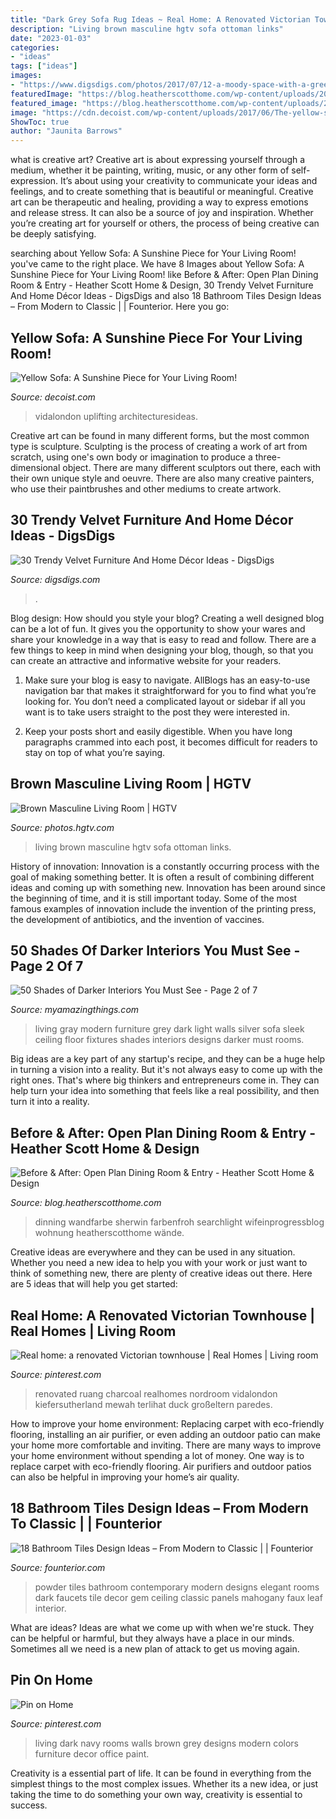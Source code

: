 ```yaml
---
title: "Dark Grey Sofa Rug Ideas ~ Real Home: A Renovated Victorian Townhouse"
description: "Living brown masculine hgtv sofa ottoman links"
date: "2023-01-03"
categories:
- "ideas"
tags: ["ideas"]
images:
- "https://www.digsdigs.com/photos/2017/07/12-a-moody-space-with-a-green-velvet-sofa-and-pillows-and-a-navy-velvet-chair-and-brass-lamps.jpg"
featuredImage: "https://blog.heatherscotthome.com/wp-content/uploads/2012/09/dining-room.jpg"
featured_image: "https://blog.heatherscotthome.com/wp-content/uploads/2012/09/dining-room.jpg"
image: "https://cdn.decoist.com/wp-content/uploads/2017/06/The-yellow-sofa-visibly-stands-out.jpeg"
ShowToc: true
author: "Jaunita Barrows"
---
```



what is creative art?
Creative art is about expressing yourself through a medium, whether it be painting, writing, music, or any other form of self-expression. It’s about using your creativity to communicate your ideas and feelings, and to create something that is beautiful or meaningful.
Creative art can be therapeutic and healing, providing a way to express emotions and release stress. It can also be a source of joy and inspiration. Whether you’re creating art for yourself or others, the process of being creative can be deeply satisfying.

	

		
searching about Yellow Sofa: A Sunshine Piece for Your Living Room! you've came to the right place. We have 8 Images about Yellow Sofa: A Sunshine Piece for Your Living Room! like Before &amp; After: Open Plan Dining Room &amp; Entry - Heather Scott Home &amp; Design, 30 Trendy Velvet Furniture And Home Décor Ideas - DigsDigs and also 18 Bathroom Tiles Design Ideas – From Modern to Classic | | Founterior. Here you go:
		
    
## Yellow Sofa: A Sunshine Piece For Your Living Room!

<img loading=lazy src="https://cdn.decoist.com/wp-content/uploads/2017/06/The-yellow-sofa-visibly-stands-out.jpeg" onerror="this.onerror=null;this.src='https://tse1.mm.bing.net/th?id=OIP.VwQeEszvkHtLTzQIrZcgiwHaEi&amp;pid=15.1';" alt="Yellow Sofa: A Sunshine Piece for Your Living Room!">

_Source: decoist.com_

>vidalondon uplifting architecturesideas. 

	

Creative art can be found in many different forms, but the most common type is sculpture. Sculpting is the process of creating a work of art from scratch, using one's own body or imagination to produce a three-dimensional object. There are many different sculptors out there, each with their own unique style and oeuvre. There are also many creative painters, who use their paintbrushes and other mediums to create artwork.

    
## 30 Trendy Velvet Furniture And Home Décor Ideas - DigsDigs

<img loading=lazy src="https://www.digsdigs.com/photos/2017/07/12-a-moody-space-with-a-green-velvet-sofa-and-pillows-and-a-navy-velvet-chair-and-brass-lamps.jpg" onerror="this.onerror=null;this.src='https://tse4.mm.bing.net/th?id=OIP.uezEP3LViWh2p2FrX5BtewHaLM&amp;pid=15.1';" alt="30 Trendy Velvet Furniture And Home Décor Ideas - DigsDigs">

_Source: digsdigs.com_

>. 

	

Blog design: How should you style your blog?
Creating a well designed blog can be a lot of fun. It gives you the opportunity to show your wares and share your knowledge in a way that is easy to read and follow. There are a few things to keep in mind when designing your blog, though, so that you can create an attractive and informative website for your readers.
1. Make sure your blog is easy to navigate. AllBlogs has an easy-to-use navigation bar that makes it straightforward for you to find what you’re looking for. You don’t need a complicated layout or sidebar if all you want is to take users straight to the post they were interested in.

2. Keep your posts short and easily digestible. When you have long paragraphs crammed into each post, it becomes difficult for readers to stay on top of what you’re saying.

    
## Brown Masculine Living Room | HGTV

<img loading=lazy src="https://hgtvhome.sndimg.com/content/dam/images/hgtv/fullset/2010/6/11/0/Original_Taylor-King-double-frame-living-room_s3x4.jpg.rend.hgtvcom.966.1288.suffix/1400951107150.jpeg" onerror="this.onerror=null;this.src='https://tse3.mm.bing.net/th?id=OIP._ehduC3Snh5dSKQfTlQmEAHaJ4&amp;pid=15.1';" alt="Brown Masculine Living Room | HGTV">

_Source: photos.hgtv.com_

>living brown masculine hgtv sofa ottoman links. 

	

History of innovation:
Innovation is a constantly occurring process with the goal of making something better. It is often a result of combining different ideas and coming up with something new. Innovation has been around since the beginning of time, and it is still important today. Some of the most famous examples of innovation include the invention of the printing press, the development of antibiotics, and the invention of vaccines.

    
## 50 Shades Of Darker Interiors You Must See - Page 2 Of 7

<img loading=lazy src="http://myamazingthings.com/wp-content/uploads/2017/01/dark-grey-living-room-furniture-74-stylish-mod.jpg" onerror="this.onerror=null;this.src='https://tse1.mm.bing.net/th?id=OIP.vgxtJEpIUbti4MLnO0BnqgHaE7&amp;pid=15.1';" alt="50 Shades of Darker Interiors You Must See - Page 2 of 7">

_Source: myamazingthings.com_

>living gray modern furniture grey dark light walls silver sofa sleek ceiling floor fixtures shades interiors designs darker must rooms. 

	

Big ideas are a key part of any startup's recipe, and they can be a huge help in turning a vision into a reality. But it's not always easy to come up with the right ones. That's where big thinkers and entrepreneurs come in. They can help turn your idea into something that feels like a real possibility, and then turn it into a reality.

    
## Before &amp; After: Open Plan Dining Room &amp; Entry - Heather Scott Home &amp; Design

<img loading=lazy src="https://blog.heatherscotthome.com/wp-content/uploads/2012/09/dining-room.jpg" onerror="this.onerror=null;this.src='https://tse1.mm.bing.net/th?id=OIP.X3u2s_40GO19TOULSWKjygHaLl&amp;pid=15.1';" alt="Before &amp; After: Open Plan Dining Room &amp; Entry - Heather Scott Home &amp; Design">

_Source: blog.heatherscotthome.com_

>dinning wandfarbe sherwin farbenfroh searchlight wifeinprogressblog wohnung heatherscotthome wände. 

	

Creative ideas are everywhere and they can be used in any situation. Whether you need a new idea to help you with your work or just want to think of something new, there are plenty of creative ideas out there. Here are 5 ideas that will help you get started: 

    
## Real Home: A Renovated Victorian Townhouse | Real Homes | Living Room

<img loading=lazy src="https://i.pinimg.com/736x/73/63/66/736366733c1c5db47cd0aafbb496e749.jpg" onerror="this.onerror=null;this.src='https://tse2.mm.bing.net/th?id=OIP.E4sULvVyHHV-UA-iD8O4TwHaLF&amp;pid=15.1';" alt="Real home: a renovated Victorian townhouse | Real Homes | Living room">

_Source: pinterest.com_

>renovated ruang charcoal realhomes nordroom vidalondon kiefersutherland mewah terlihat duck großeltern paredes. 

	

How to improve your home environment: Replacing carpet with eco-friendly flooring, installing an air purifier, or even adding an outdoor patio can make your home more comfortable and inviting.
There are many ways to improve your home environment without spending a lot of money. One way is to replace carpet with eco-friendly flooring. Air purifiers and outdoor patios can also be helpful in improving your home’s air quality.

    
## 18 Bathroom Tiles Design Ideas – From Modern To Classic | | Founterior

<img loading=lazy src="https://founterior.com/wp-content/uploads/2014/08/Dark-small-tiles-for-luxurious-interiors.jpg" onerror="this.onerror=null;this.src='https://tse1.mm.bing.net/th?id=OIP.u7k7UMXT1ZCoMd8UAW_IUwHaJ3&amp;pid=15.1';" alt="18 Bathroom Tiles Design Ideas – From Modern to Classic | | Founterior">

_Source: founterior.com_

>powder tiles bathroom contemporary modern designs elegant rooms dark faucets tile decor gem ceiling classic panels mahogany faux leaf interior. 

	

What are ideas?
Ideas are what we come up with when we're stuck. They can be helpful or harmful, but they always have a place in our minds. Sometimes all we need is a new plan of attack to get us moving again.

    
## Pin On Home

<img loading=lazy src="https://i.pinimg.com/736x/f4/ca/7e/f4ca7e92fc9d38ef876de2e2f0c9eeee--navy-walls-dark-blue-office-walls.jpg" onerror="this.onerror=null;this.src='https://tse4.mm.bing.net/th?id=OIP.00Tvs2hAVvew-dLDsE4ExQHaNK&amp;pid=15.1';" alt="Pin on Home">

_Source: pinterest.com_

>living dark navy rooms walls brown grey designs modern colors furniture decor office paint. 

	

Creativity is a essential part of life. It can be found in everything from the simplest things to the most complex issues. Whether its a new idea, or just taking the time to do something your own way, creativity is essential to success.

